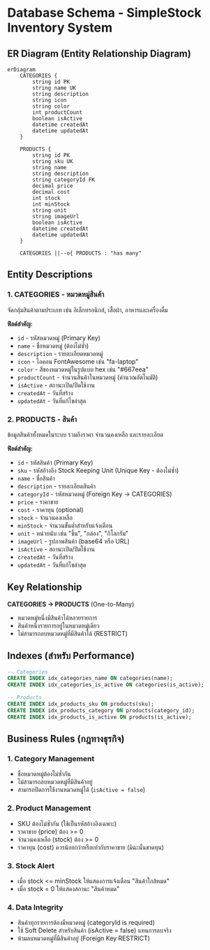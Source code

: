 # Database Schema - SimpleStock Inventory System

## ER Diagram (Entity Relationship Diagram)

```mermaid
erDiagram
    CATEGORIES {
        string id PK
        string name UK
        string description
        string icon
        string color
        int productCount
        boolean isActive
        datetime createdAt
        datetime updatedAt
    }

    PRODUCTS {
        string id PK
        string sku UK
        string name
        string description
        string categoryId FK
        decimal price
        decimal cost
        int stock
        int minStock
        string unit
        string imageUrl
        boolean isActive
        datetime createdAt
        datetime updatedAt
    }

    CATEGORIES ||--o{ PRODUCTS : "has many"
```

## Entity Descriptions

### 1. **CATEGORIES** - หมวดหมู่สินค้า
จัดกลุ่มสินค้าตามประเภท เช่น อิเล็กทรอนิกส์, เสื้อผ้า, อาหารและเครื่องดื่ม

**ฟิลด์สำคัญ:**
- `id` - รหัสหมวดหมู่ (Primary Key)
- `name` - ชื่อหมวดหมู่ (ต้องไม่ซ้ำ)
- `description` - รายละเอียดหมวดหมู่
- `icon` - ไอคอน FontAwesome เช่น "fa-laptop"
- `color` - สีของหมวดหมู่ในรูปแบบ hex เช่น "#667eea"
- `productCount` - จำนวนสินค้าในหมวดหมู่ (คำนวณอัตโนมัติ)
- `isActive` - สถานะเปิด/ปิดใช้งาน
- `createdAt` - วันที่สร้าง
- `updatedAt` - วันที่แก้ไขล่าสุด

### 2. **PRODUCTS** - สินค้า
ข้อมูลสินค้าทั้งหมดในระบบ รวมถึงราคา จำนวนคงเหลือ และรายละเอียด

**ฟิลด์สำคัญ:**
- `id` - รหัสสินค้า (Primary Key)
- `sku` - รหัสอ้างอิง Stock Keeping Unit (Unique Key - ต้องไม่ซ้ำ)
- `name` - ชื่อสินค้า
- `description` - รายละเอียดสินค้า
- `categoryId` - รหัสหมวดหมู่ (Foreign Key → CATEGORIES)
- `price` - ราคาขาย
- `cost` - ราคาทุน (optional)
- `stock` - จำนวนคงเหลือ
- `minStock` - จำนวนขั้นต่ำสำหรับแจ้งเตือน
- `unit` - หน่วยนับ เช่น "ชิ้น", "กล่อง", "กิโลกรัม"
- `imageUrl` - รูปภาพสินค้า (base64 หรือ URL)
- `isActive` - สถานะเปิด/ปิดใช้งาน
- `createdAt` - วันที่สร้าง
- `updatedAt` - วันที่แก้ไขล่าสุด

## Key Relationship

**CATEGORIES → PRODUCTS** (One-to-Many)
- หมวดหมู่หนึ่งมีสินค้าได้หลายรายการ
- สินค้าหนึ่งรายการอยู่ในหมวดหมู่เดียว
- ไม่สามารถลบหมวดหมู่ที่มีสินค้าได้ (RESTRICT)

## Indexes (สำหรับ Performance)

```sql
-- Categories
CREATE INDEX idx_categories_name ON categories(name);
CREATE INDEX idx_categories_is_active ON categories(is_active);

-- Products
CREATE INDEX idx_products_sku ON products(sku);
CREATE INDEX idx_products_category ON products(category_id);
CREATE INDEX idx_products_is_active ON products(is_active);
```

## Business Rules (กฎทางธุรกิจ)

### 1. **Category Management**
- ชื่อหมวดหมู่ต้องไม่ซ้ำกัน
- ไม่สามารถลบหมวดหมู่ที่มีสินค้าอยู่
- สามารถปิดการใช้งานหมวดหมู่ได้ (`isActive = false`)

### 2. **Product Management**
- SKU ต้องไม่ซ้ำกัน (ใช้เป็นรหัสอ้างอิงเฉพาะ)
- ราคาขาย (price) ต้อง >= 0
- จำนวนคงเหลือ (stock) ต้อง >= 0
- ราคาทุน (cost) ควรน้อยกว่าหรือเท่ากับราคาขาย (มิฉะนั้นขาดทุน)

### 3. **Stock Alert**
- เมื่อ stock <= minStock ให้แสดงการแจ้งเตือน "สินค้าใกล้หมด"
- เมื่อ stock = 0 ให้แสดงสถานะ "สินค้าหมด"

### 4. **Data Integrity**
- สินค้าทุกรายการต้องมีหมวดหมู่ (categoryId is required)
- ใช้ Soft Delete สำหรับสินค้า (isActive = false) แทนการลบจริง
- ห้ามลบหมวดหมู่ที่มีสินค้าอยู่ (Foreign Key RESTRICT)
